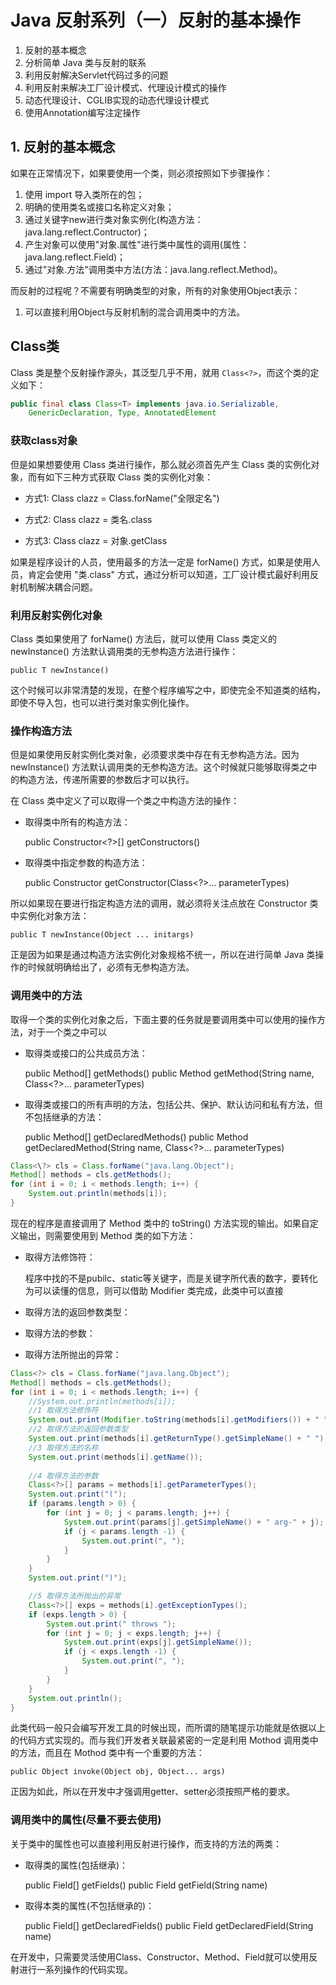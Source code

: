 # Java 反射系列（一）反射的基本操作

1. 反射的基本概念
2. 分析简单 Java 类与反射的联系
3. 利用反射解决Servlet代码过多的问题
4. 利用反射来解决工厂设计模式、代理设计模式的操作
5. 动态代理设计、CGLIB实现的动态代理设计模式
6. 使用Annotation编写注定操作

## 1. 反射的基本概念

如果在正常情况下，如果要使用一个类，则必须按照如下步骤操作：

1. 使用 import 导入类所在的包；
2. 明确的使用类名或接口名称定义对象；
3. 通过关键字new进行类对象实例化(构造方法：java.lang.reflect.Contructor)；
4. 产生对象可以使用"对象.属性"进行类中属性的调用(属性：java.lang.reflect.Field)；
5. 通过"对象.方法"调用类中方法(方法：java.lang.reflect.Method)。

而反射的过程呢？不需要有明确类型的对象，所有的对象使用Object表示：

1. 可以直接利用Object与反射机制的混合调用类中的方法。

## Class类

Class 类是整个反射操作源头，其泛型几乎不用，就用 `Class<?>`，而这个类的定义如下：

```java
public final class Class<T> implements java.io.Serializable,
    GenericDeclaration, Type, AnnotatedElement
```

### 获取class对象

但是如果想要使用 Class 类进行操作，那么就必须首先产生 Class 类的实例化对象，而有如下三种方式获取 Class 类的实例化对象：

* 方式1: Class clazz = Class.forName("全限定名")

* 方式2: Class clazz = 类名.class

* 方式3: Class clazz = 对象.getClass

如果是程序设计的人员，使用最多的方法一定是 forName() 方式，如果是使用人员，肯定会使用 "类.class" 方式，通过分析可以知道，工厂设计模式最好利用反射机制解决耦合问题。

### 利用反射实例化对象

Class 类如果使用了 forName() 方法后，就可以使用 Class 类定义的 newInstance() 方法默认调用类的无参构造方法进行操作：

    public T newInstance()

这个时候可以非常清楚的发现，在整个程序编写之中，即使完全不知道类的结构，即使不导入包，也可以进行类对象实例化操作。

### 操作构造方法

但是如果使用反射实例化类对象，必须要求类中存在有无参构造方法。因为 newInstance() 方法默认调用类的无参构造方法。这个时候就只能够取得类之中的构造方法，传递所需要的参数后才可以执行。

在 Class 类中定义了可以取得一个类之中构造方法的操作：

* 取得类中所有的构造方法：

    public Constructor<?>[] getConstructors()

* 取得类中指定参数的构造方法：

    public Constructor<T> getConstructor(Class<?>... parameterTypes)

所以如果现在要进行指定构造方法的调用，就必须将关注点放在 Constructor 类中实例化对象方法：

    public T newInstance(Object ... initargs)

正是因为如果是通过构造方法实例化对象规格不统一，所以在进行简单 Java 类操作的时候就明确给出了，必须有无参构造方法。

### 调用类中的方法

取得一个类的实例化对象之后，下面主要的任务就是要调用类中可以使用的操作方法，对于一个类之中可以

* 取得类或接口的公共成员方法：

    public Method[] getMethods()
    public Method getMethod(String name, Class<?>... parameterTypes)

* 取得类或接口的所有声明的方法，包括公共、保护、默认访问和私有方法，但不包括继承的方法：

    public Method[] getDeclaredMethods()
    public Method getDeclaredMethod(String name, Class<?>... parameterTypes)


```java
Class<\?> cls = Class.forName("java.lang.Object");
Method[] methods = cls.getMethods();
for (int i = 0; i < methods.length; i++) {
    System.out.println(methods[i]);
}
```

现在的程序是直接调用了 Method 类中的 toString() 方法实现的输出。如果自定义输出，则需要使用到 Method 类的如下方法：

* 取得方法修饰符：

    程序中找的不是pubilc、static等关键字，而是关键字所代表的数字，要转化为可以读懂的信息，则可以借助 Modifier 类完成，此类中可以直接

* 取得方法的返回参数类型：
* 取得方法的参数：
* 取得方法所抛出的异常：

```java
Class<?> cls = Class.forName("java.lang.Object");
Method[] methods = cls.getMethods();
for (int i = 0; i < methods.length; i++) {
    //System.out.println(methods[i]);
    //1 取得方法修饰符
    System.out.print(Modifier.toString(methods[i].getModifiers()) + " ");
    //2 取得方法的返回参数类型
    System.out.print(methods[i].getReturnType().getSimpleName() + " ");
    //3 取得方法的名称
    System.out.print(methods[i].getName());
    
    //4 取得方法的参数
    Class<?>[] params = methods[i].getParameterTypes();
    System.out.print("(");
    if (params.length > 0) {
        for (int j = 0; j < params.length; j++) {
            System.out.print(params[j].getSimpleName() + " arg-" + j);
            if (j < params.length -1) {
                System.out.print(", ");
            }
        }
    }
    System.out.print(")");

    //5 取得方法所抛出的异常
    Class<?>[] exps = methods[i].getExceptionTypes();
    if (exps.length > 0) {
        System.out.print(" throws ");
        for (int j = 0; j < exps.length; j++) {
            System.out.print(exps[j].getSimpleName());
            if (j < exps.length -1) {
                System.out.print(", ");
            }
        }
    }
    System.out.println();
}   
```

此类代码一般只会编写开发工具的时候出现，而所谓的随笔提示功能就是依据以上的代码方式实现的。而与我们开发者关联最紧密的一定是利用 Mothod 调用类中的方法，而且在 Mothod 类中有一个重要的方法：

    public Object invoke(Object obj, Object... args)

正因为如此，所以在开发中才强调用getter、setter必须按照严格的要求。

### 调用类中的属性(尽量不要去使用)

关于类中的属性也可以直接利用反射进行操作，而支持的方法的两类：

* 取得类的属性(包括继承)：

    public Field[] getFields()
    public Field getField(String name)

* 取得本类的属性(不包括继承的)：

    public Field[] getDeclaredFields()
    public Field getDeclaredField(String name)

在开发中，只需要灵活使用Class、Constructor、Method、Field就可以使用反射进行一系列操作的代码实现。











